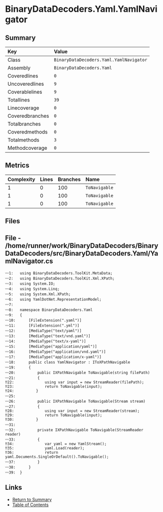 ﻿# BinaryDataDecoders.Yaml.YamlNavigator

## Summary

| Key             | Value                                   |
| :-------------- | :-------------------------------------- |
| Class           | `BinaryDataDecoders.Yaml.YamlNavigator` |
| Assembly        | `BinaryDataDecoders.Yaml`               |
| Coveredlines    | `0`                                     |
| Uncoveredlines  | `9`                                     |
| Coverablelines  | `9`                                     |
| Totallines      | `39`                                    |
| Linecoverage    | `0`                                     |
| Coveredbranches | `0`                                     |
| Totalbranches   | `0`                                     |
| Coveredmethods  | `0`                                     |
| Totalmethods    | `3`                                     |
| Methodcoverage  | `0`                                     |

## Metrics

| Complexity | Lines | Branches | Name          |
| :--------- | :---- | :------- | :------------ |
| 1          | 0     | 100      | `ToNavigable` |
| 1          | 0     | 100      | `ToNavigable` |
| 1          | 0     | 100      | `ToNavigable` |

## Files

## File - /home/runner/work/BinaryDataDecoders/BinaryDataDecoders/src/BinaryDataDecoders.Yaml/YamlNavigator.cs

```CSharp
〰1:   using BinaryDataDecoders.ToolKit.MetaData;
〰2:   using BinaryDataDecoders.ToolKit.Xml.XPath;
〰3:   using System.IO;
〰4:   using System.Linq;
〰5:   using System.Xml.XPath;
〰6:   using YamlDotNet.RepresentationModel;
〰7:   
〰8:   namespace BinaryDataDecoders.Yaml
〰9:   {
〰10:      [FileExtension(".yaml")]
〰11:      [FileExtension(".yml")]
〰12:      [MediaType("text/yaml")]
〰13:      [MediaType("text/vnd.yaml")]
〰14:      [MediaType("text/x-yaml")]
〰15:      [MediaType("application/yaml")]
〰16:      [MediaType("application/vnd.yaml")]
〰17:      [MediaType("application/x-yaml")]
〰18:      public class YamlNavigator : IToXPathNavigable
〰19:      {
〰20:          public IXPathNavigable ToNavigable(string filePath)
〰21:          {
‼22:              using var input = new StreamReader(filePath);
‼23:              return ToNavigable(input);
‼24:          }
〰25:  
〰26:          public IXPathNavigable ToNavigable(Stream stream)
〰27:          {
‼28:              using var input = new StreamReader(stream);
‼29:              return ToNavigable(input);
‼30:          }
〰31:  
〰32:          private IXPathNavigable ToNavigable(StreamReader reader)
〰33:          {
‼34:              var yaml = new YamlStream();
‼35:              yaml.Load(reader);
‼36:              return yaml.Documents.SingleOrDefault().ToNavigable();
〰37:          }
〰38:      }
〰39:  }
```

## Links

* [Return to Summary](Summary.md)
* [Table of Contents](../TOC.md)

